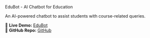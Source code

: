 EduBot - AI Chatbot for Education

An AI-powered chatbot to assist students with course-related queries.

🔗 **Live Demo:** [EduBot](https://edubot-aywh5sg1d-subhadeeps-projects-d8c03f3d.vercel.app)  
📂 **GitHub Repo:** [GitHub](https://github.com/YOUR_GITHUB_USERNAME/edubot)
